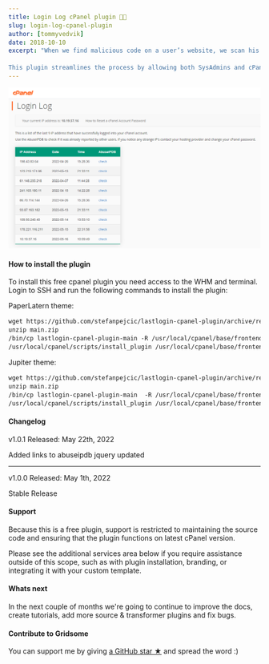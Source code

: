```yaml
---
title: Login Log cPanel plugin 🎉💚
slug: login-log-cpanel-plugin
author: [tommyvedvik]
date: 2018-10-10
excerpt: "When we find malicious code on a user’s website, we scan his files with a plugin such as ImunifyAV and check .lastlogin file for any suspicious IP addresses that have been reported in the AbuseIP database. </br>

This plugin streamlines the process by allowing both SysAdmins and cPanel users to quickly view file content and check IPs in the AbuseIPDB."
---
```


<img src="https://raw.githubusercontent.com/stefanpejcic/lastlogin-cpanel-plugin/main/assets/img/screenshot.png"></img>

#### How to install the plugin

To install this free cpanel plugin you need access to the WHM and terminal. Login to SSH and run the following commands to install the plugin:


PaperLatern theme:

```html
wget https://github.com/stefanpejcic/lastlogin-cpanel-plugin/archive/refs/heads/main.zip
unzip main.zip
/bin/cp lastlogin-cpanel-plugin-main -R /usr/local/cpanel/base/frontend/paper_lantern/lastlogin
/usr/local/cpanel/scripts/install_plugin /usr/local/cpanel/base/frontend/jupiter/lastlogin/info.json
```

Jupiter theme:

```html
wget https://github.com/stefanpejcic/lastlogin-cpanel-plugin/archive/refs/heads/main.zip
unzip main.zip
/bin/cp lastlogin-cpanel-plugin-main  -R /usr/local/cpanel/base/frontend/jupiter/lastlogin/
/usr/local/cpanel/scripts/install_plugin /usr/local/cpanel/base/frontend/jupiter/lastlogin/info.json
```


#### Changelog

v1.0.1
Released: May 22th, 2022

Added links to abuseipdb
jquery updated

-------------------------------

v1.0.0
Released: May 1th, 2022

Stable Release

#### Support

Because this is a free plugin, support is restricted to maintaining the source code and ensuring that the plugin functions on latest cPanel version.

Please see the additional services area below if you require assistance outside of this scope, such as with plugin installation, branding, or integrating it with your custom template.

#### Whats next

In the next couple of months we're going to continue to improve the docs, create tutorials, add more source & transformer plugins and fix bugs.

#### Contribute to Gridsome

You can support me by giving [a GitHub star ★](https://github.com/stefanpejcic/lastlogin-cpanel-plugin/stargazers) and spread the word :)
